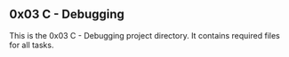 ## 0x03 C - Debugging
This is the 0x03 C - Debugging project directory. It contains required files for all tasks.
